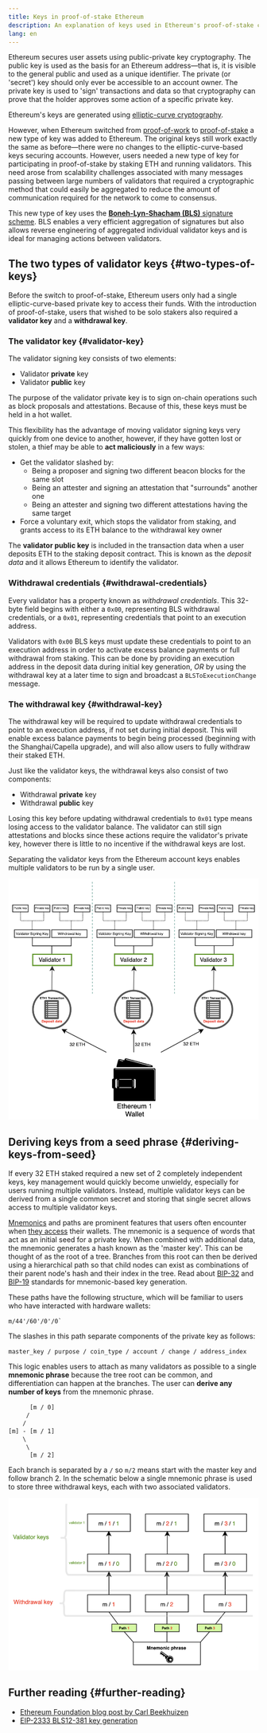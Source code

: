 ```yaml
---
title: Keys in proof-of-stake Ethereum
description: An explanation of keys used in Ethereum's proof-of-stake consensus mechanism
lang: en
---
```


Ethereum secures user assets using public-private key cryptography. The public key is used as the basis for an Ethereum address—that is, it is visible to the general public and used as a unique identifier. The private (or 'secret') key should only ever be accessible to an account owner. The private key is used to 'sign' transactions and data so that cryptography can prove that the holder approves some action of a specific private key.

Ethereum's keys are generated using [elliptic-curve cryptography](https://en.wikipedia.org/wiki/Elliptic-curve_cryptography).

However, when Ethereum switched from [proof-of-work](/developers/docs/consensus-mechanisms/pow) to [proof-of-stake](/developers/docs/consensus-mechanisms/pos) a new type of key was added to Ethereum. The original keys still work exactly the same as before—there were no changes to the elliptic-curve-based keys securing accounts. However, users needed a new type of key for participating in proof-of-stake by staking ETH and running validators. This need arose from scalability challenges associated with many messages passing between large numbers of validators that required a cryptographic method that could easily be aggregated to reduce the amount of communication required for the network to come to consensus.

This new type of key uses the [**Boneh-Lyn-Shacham (BLS)** signature scheme](https://wikipedia.org/wiki/BLS_digital_signature). BLS enables a very efficient aggregation of signatures but also allows reverse engineering of aggregated individual validator keys and is ideal for managing actions between validators.

## The two types of validator keys {#two-types-of-keys}

Before the switch to proof-of-stake, Ethereum users only had a single elliptic-curve-based private key to access their funds. With the introduction of proof-of-stake, users that wished to be solo stakers also required a **validator key** and a **withdrawal key**.

### The validator key {#validator-key}

The validator signing key consists of two elements:

- Validator **private** key
- Validator **public** key

The purpose of the validator private key is to sign on-chain operations such as block proposals and attestations. Because of this, these keys must be held in a hot wallet.

This flexibility has the advantage of moving validator signing keys very quickly from one device to another, however, if they have gotten lost or stolen, a thief may be able to **act maliciously** in a few ways:

- Get the validator slashed by:
  - Being a proposer and signing two different beacon blocks for the same slot
  - Being an attester and signing an attestation that "surrounds" another one
  - Being an attester and signing two different attestations having the same target
- Force a voluntary exit, which stops the validator from staking, and grants access to its ETH balance to the withdrawal key owner

The **validator public key** is included in the transaction data when a user deposits ETH to the staking deposit contract. This is known as the _deposit data_ and it allows Ethereum to identify the validator.

### Withdrawal credentials {#withdrawal-credentials}

Every validator has a property known as _withdrawal credentials_. This 32-byte field begins with either a `0x00`, representing BLS withdrawal credentials, or a `0x01`, representing credentials that point to an execution address.

Validators with `0x00` BLS keys must update these credentials to point to an execution address in order to activate excess balance payments or full withdrawal from staking. This can be done by providing an execution address in the deposit data during initial key generation, _OR_ by using the withdrawal key at a later time to sign and broadcast a `BLSToExecutionChange` message.

### The withdrawal key {#withdrawal-key}

The withdrawal key will be required to update withdrawal credentials to point to an execution address, if not set during initial deposit. This will enable excess balance payments to begin being processed (beginning with the Shanghai/Capella upgrade), and will also allow users to fully withdraw their staked ETH.

Just like the validator keys, the withdrawal keys also consist of two components:

- Withdrawal **private** key
- Withdrawal **public** key

Losing this key before updating withdrawal credentials to `0x01` type means losing access to the validator balance. The validator can still sign attestations and blocks since these actions require the validator's private key, however there is little to no incentive if the withdrawal keys are lost.

Separating the validator keys from the Ethereum account keys enables multiple validators to be run by a single user.

![validator key schematic](validator-key-schematic.png)

## Deriving keys from a seed phrase {#deriving-keys-from-seed}

If every 32 ETH staked required a new set of 2 completely independent keys, key management would quickly become unwieldy, especially for users running multiple validators. Instead, multiple validator keys can be derived from a single common secret and storing that single secret allows access to multiple validator keys.

[Mnemonics](https://en.bitcoinwiki.org/wiki/Mnemonic_phrase) and paths are prominent features that users often encounter when [they access](https://ethereum.stackexchange.com/questions/19055/what-is-the-difference-between-m-44-60-0-0-and-m-44-60-0) their wallets. The mnemonic is a sequence of words that act as an initial seed for a private key. When combined with additional data, the mnemonic generates a hash known as the 'master key'. This can be thought of as the root of a tree. Branches from this root can then be derived using a hierarchical path so that child nodes can exist as combinations of their parent node's hash and their index in the tree. Read about [BIP-32](https://github.com/bitcoin/bips/blob/master/bip-0032.mediawiki) and [BIP-19](https://github.com/bitcoin/bips/blob/master/bip-0039.mediawiki) standards for mnemonic-based key generation.

These paths have the following structure, which will be familiar to users who have interacted with hardware wallets:

```
m/44'/60'/0'/0`
```

The slashes in this path separate components of the private key as follows:

```
master_key / purpose / coin_type / account / change / address_index
```

This logic enables users to attach as many validators as possible to a single **mnemonic phrase** because the tree root can be common, and differentiation can happen at the branches. The user can **derive any number of keys** from the mnemonic phrase.

```
      [m / 0]
     /
    /
[m] - [m / 1]
    \
     \
      [m / 2]
```

Each branch is separated by a `/` so `m/2` means start with the master key and follow branch 2. In the schematic below a single mnemonic phrase is used to store three withdrawal keys, each with two associated validators.

![validator key logic](multiple-keys.png)

## Further reading {#further-reading}

- [Ethereum Foundation blog post by Carl Beekhuizen](https://blog.ethereum.org/2020/05/21/keys/)
- [EIP-2333 BLS12-381 key generation](https://eips.ethereum.org/EIPS/eip-2333)
